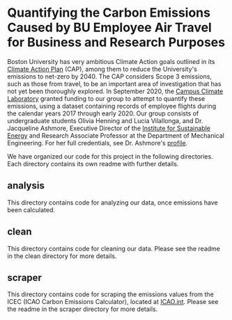 # Quantifying the Carbon Emissions Caused by BU Employee Air Travel for Business and Research Purposes

Boston University has very ambitious Climate Action goals outlined in its [Climate Action Plan](https://www.bu.edu/climateactionplan/) (CAP), among them to reduce the University's emissions to net-zero by 2040. The CAP considers Scope 3 emissions, such as those from travel, to be an important area of investigation that has not yet been thoroughly explored. In September 2020, the [Campus Climate Laboratory](https://www.bu.edu/urbanclimate/campus-climate-lab/) granted funding to our group to attempt to quantify these emissions, using a dataset containing records of employee flights during the calendar years 2017 through early 2020. Our group consists of undergraduate students Olivia Henning and Lucia Vilallonga, and Dr. Jacqueline Ashmore, Executive Director of the [Institute for Sustainable Energy](https://www.bu.edu/ise/) and Research Associate Professor at the Department of Mechanical Engineering. For her full credentials, see Dr. Ashmore's [profile](https://www.bu.edu/ise/profile/jacqueline-ashmore/).

We have organized our code for this project in the following directories. Each directory contains its own readme with further details.

## analysis
This directory contains code for analyzing our data, once emissions have been calculated. 

## clean
This directory contains code for cleaning our data. Please see the readme in the clean directory for more details.

## scraper
This directory contains code for scraping the emissions values from the ICEC (ICAO Carbon Emissions Calculator), located at [ICAO.int](https://www.icao.int/environmental-protection/Carbonoffset/Pages/default.aspx). Please see the readme in the scraper directory for more details.
